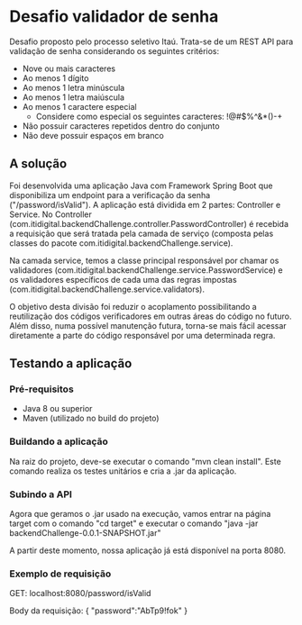 # Desafio validador de senha

Desafio proposto pelo processo seletivo Itaú. Trata-se de um REST API para validação de senha considerando os seguintes critérios:
- Nove ou mais caracteres
- Ao menos 1 dígito
- Ao menos 1 letra minúscula
- Ao menos 1 letra maiúscula
- Ao menos 1 caractere especial
  - Considere como especial os seguintes caracteres: !@#$%^&*()-+
- Não possuir caracteres repetidos dentro do conjunto
- Não deve possuir espaços em branco

## A solução

Foi desenvolvida uma aplicação Java com Framework Spring Boot que disponibiliza um endpoint para a verificação da senha ("/password/isValid").
A aplicação está dividida em 2 partes: Controller e Service. No Controller (com.itidigital.backendChallenge.controller.PasswordController) é recebida a requisição que será tratada pela camada de serviço (composta pelas classes do pacote com.itidigital.backendChallenge.service).

Na camada service, temos a classe principal responsável por chamar os validadores (com.itidigital.backendChallenge.service.PasswordService) e os validadores específicos de cada uma das regras impostas (com.itidigital.backendChallenge.service.validators).

O objetivo desta divisão foi reduzir o acoplamento possibilitando a reutilização dos códigos verificadores em outras áreas do código no futuro. Além disso, numa possível manutenção futura, torna-se mais fácil acessar diretamente a parte do código responsável por uma determinada regra.

## Testando a aplicação
### Pré-requisitos
- Java 8 ou superior
- Maven (utilizado no build do projeto)

### Buildando a aplicação
Na raiz do projeto, deve-se executar o comando "mvn clean install". Este comando realiza os testes unitários e cria a .jar da aplicação.

### Subindo a API
Agora que geramos o .jar usado na execução, vamos entrar na página target com o comando "cd target" e executar o comando "java -jar backendChallenge-0.0.1-SNAPSHOT.jar"

A partir deste momento, nossa aplicação já está disponível na porta 8080.

### Exemplo de requisição

GET: localhost:8080/password/isValid

Body da requisição:
{
    "password":"AbTp9!fok"
}
